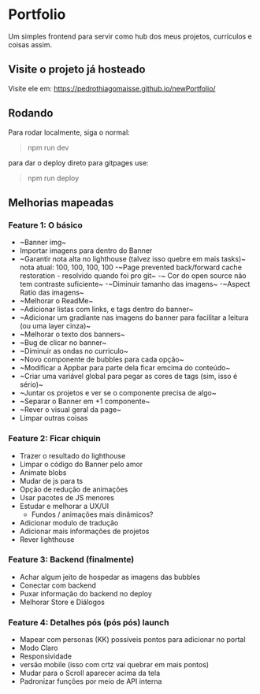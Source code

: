# Portfolio

Um simples frontend para servir como hub dos meus projetos, currículos e coisas assim.

## Visite o projeto já hosteado

Visite ele em: <https://pedrothiagomaisse.github.io/newPortfolio/>

## Rodando

Para rodar localmente, siga o normal:
> npm run dev

para dar o deploy direto para gitpages use:
> npm run deploy

## Melhorias mapeadas

### Feature 1: O básico
- ~Banner img~
- Importar imagens para dentro do Banner
- ~Garantir nota alta no lighthouse (talvez isso quebre em mais tasks)~
    nota atual: 100, 100, 100, 100
    -~Page prevented back/forward cache restoration - resolvido quando foi pro git~
    -~ Cor do open source não tem contraste suficiente~
    -~Diminuir tamanho das imagens~
    -~Aspect Ratio das imagens~
- ~Melhorar o ReadMe~
- ~Adicionar listas com links, e tags dentro do banner~
- ~Adicionar um gradiante nas imagens do banner para facilitar a leitura (ou uma layer cinza)~
- ~Melhorar o texto dos banners~
- ~Bug de clicar no banner~
- ~Diminuir as ondas no curriculo~
- ~Novo componente de bubbles para cada opção~
- ~Modificar a Appbar para parte dela ficar emcima do conteúdo~
- ~Criar uma variável global para pegar as cores de tags (sim, isso é sério)~
- ~Juntar os projetos e ver se o componente precisa de algo~
- ~Separar o Banner em +1 componente~
- ~Rever o visual geral da page~
- Limpar outras coisas

### Feature 2: Ficar chiquin
- Trazer o resultado do lighthouse
- Limpar o código do Banner pelo amor
- Animate blobs
- Mudar de js para ts
- Opção de redução de animações
- Usar pacotes de JS menores
- Estudar e melhorar a UX/UI
    - Fundos / animações mais dinâmicos?
- Adicionar modulo de tradução
- Adicionar mais informações de projetos
- Rever lighthouse

### Feature 3: Backend (finalmente)
- Achar algum jeito de hospedar as imagens das bubbles
- Conectar com backend
- Puxar informação do backend no deploy
- Melhorar Store e Diálogos

### Feature 4: Detalhes pós (pós pós) launch 
- Mapear com personas (KK) possíveis pontos para adicionar no portal
- Modo Claro
- Responsividade
- versão mobile (isso com crtz vai quebrar em mais pontos)
- Mudar para o Scroll aparecer acima da tela
- Padronizar funções por meio de API interna